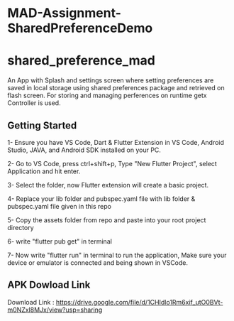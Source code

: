 # MAD-Assignment-SharedPreferenceDemo
# shared_preference_mad

An App with Splash and settings screen where setting preferences are saved in local storage using shared preferences package and retrieved on flash screen. For storing and managing perferences on runtime getx Controller is used.

## Getting Started

1- Ensure you have VS Code, Dart & Flutter Extension in VS Code, Android Studio, JAVA, and Android SDK installed on your PC.

2- Go to VS Code, press ctrl+shift+p, Type "New Flutter Project", select Application and hit enter.

3- Select the folder, now Flutter extension will create a basic project.

4- Replace your lib folder and pubspec.yaml file with lib folder & pubspec.yaml file given in this repo

5- Copy the assets folder from repo and paste into your root project directory

6- write "flutter pub get" in terminal

7- Now write "flutter run" in terminal to run the application, Make sure your device or emulator is connected and being shown in VSCode.

## APK Dowload Link
Download Link : https://drive.google.com/file/d/1CHIdlo1Rm6xif_utO0BVt-m0NZxl8MJx/view?usp=sharing
